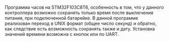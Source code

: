 Программа часов на STM32F103C8T6, особенность в том, что у данного контроллера возможно сохранять только время после выключения питания, при подключенной батарейке.
В данной программе реализован переход в UNIX формат (общее число секунд) и обратно, как следствие есть возможность сохранять также и дату. 
Установка значений времени возможна с кнопок или по UART.

